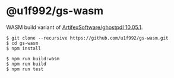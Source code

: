 # @u1f992/gs-wasm

WASM build variant of [ArtifexSoftware/ghostpdl 10.05.1](https://github.com/ArtifexSoftware/ghostpdl/tree/ghostpdl-10.05.1).

```
$ git clone --recursive https://github.com/u1f992/gs-wasm.git
$ cd gs-wasm
$ npm install

$ npm run build:wasm
$ npm run build
$ npm run test
```
